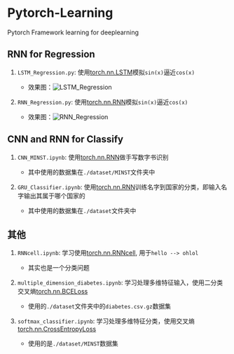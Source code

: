 # Pytorch-Learning
Pytorch Framework learning for deeplearning  

## RNN for Regression  
1. `LSTM_Regression.py`: 使用[torch.nn.LSTM](https://pytorch.org/docs/stable/generated/torch.nn.LSTM.html)模拟`sin(x)`逼近`cos(x)`  
    - 效果图：![LSTM_Regression]()  

2. `RNN_Regression.py`: 使用[torch.nn.RNN](https://pytorch.org/docs/stable/generated/torch.nn.RNN.html)模拟`sin(x)`逼近`cos(x)`  
    - 效果图：![RNN_Regression]()  

## CNN and RNN for Classify  
1. `CNN_MINST.ipynb`: 使用[torch.nn.RNN](https://pytorch.org/docs/stable/generated/torch.nn.RNN.html)做手写数字书识别  
    - 其中使用的数据集在`./dataset/MINST`文件夹中  

2. `GRU_Classifier.ipynb`: 使用[torch.nn.RNN](https://pytorch.org/docs/stable/generated/torch.nn.GRU.html)训练名字到国家的分类，即输入名字输出其属于哪个国家的
    - 其中使用的数据集在`./dataset`文件夹中  

## 其他  
1. `RNNcell.ipynb`: 学习使用[torch.nn.RNNcell](https://pytorch.org/docs/stable/generated/torch.nn.RNNCell.html?highlight=rnncell#torch.nn.RNNCell), 用于`hello --> ohlol`  
    - 其实也是一个分类问题  

2. `multiple_dimension_diabetes.ipynb`: 学习处理多维特征输入，使用二分类交叉熵[torch.nn.BCELoss](https://pytorch.org/docs/stable/generated/torch.nn.BCELoss.html?highlight=bce#torch.nn.BCELoss)  
    - 使用的`./dataset`文件夹中的`diabetes.csv.gz`数据集  

3. `softmax_classifier.ipynb`: 学习处理多维特征分类，使用交叉熵[torch.nn.CrossEntropyLoss](https://pytorch.org/docs/stable/generated/torch.nn.CrossEntropyLoss.html?highlight=crossentropy#torch.nn.CrossEntropyLoss)  
    - 使用的是`./dataset/MINST`数据集  

